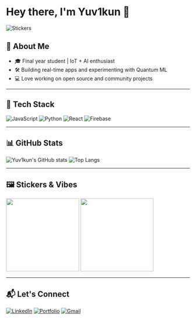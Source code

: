 # Hey there, I'm Yuv1kun 👋

![Stickers](https://raw.githubusercontent.com/yuv1kun/yuv1kun/main/assets/header.gif)

## 🚀 About Me

- 🎓 Final year student | IoT + AI enthusiast  
- 🛠 Building real-time apps and experimenting with Quantum ML  
- 💻 Love working on open source and community projects

---

## 🧰 Tech Stack

![JavaScript](https://img.shields.io/badge/-JavaScript-black?style=flat-square&logo=javascript)
![Python](https://img.shields.io/badge/-Python-333?style=flat-square&logo=python)
![React](https://img.shields.io/badge/-React-black?style=flat-square&logo=react)
![Firebase](https://img.shields.io/badge/-Firebase-ffca28?style=flat-square&logo=firebase)

---

## 📊 GitHub Stats

![Yuv1kun's GitHub stats](https://github-readme-stats.vercel.app/api?username=yuv1kun&show_icons=true&theme=radical)
![Top Langs](https://github-readme-stats.vercel.app/api/top-langs/?username=yuv1kun&layout=compact&theme=radical)

---

## 🖼️ Stickers & Vibes

<img src="https://media.giphy.com/media/L1R1tvI9svkIWwpVYr/giphy.gif" width="200"/>  
<img src="https://media.giphy.com/media/xT0xeJpnrWC4XWblEk/giphy.gif" width="200"/>

---

## 📬 Let's Connect

[![LinkedIn](https://img.shields.io/badge/-LinkedIn-0077B5?style=flat-square&logo=linkedin)](https://linkedin.com/in/yourusername)
[![Portfolio](https://img.shields.io/badge/-Portfolio-orange?style=flat-square&logo=web)](https://yourportfolio.com)
[![Gmail](https://img.shields.io/badge/-Email-red?style=flat-square&logo=gmail)](mailto:youremail@gmail.com)
